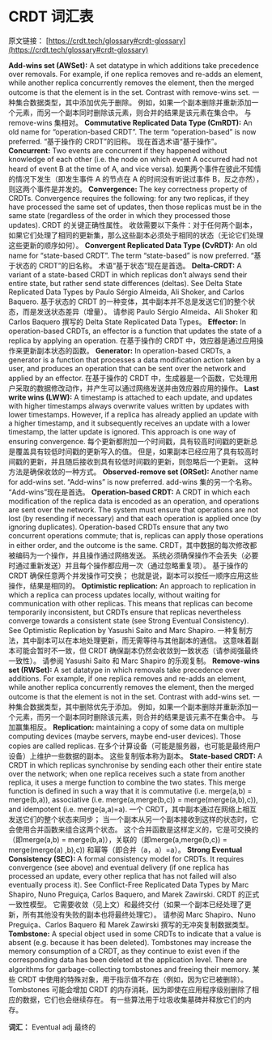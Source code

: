 # CRDT 词汇表
原文链接：  [https://crdt.tech/glossary#crdt-glossary](https://crdt.tech/glossary#crdt-glossary)  

**Add-wins set (AWSet):**
A set datatype in which additions take precedence over removals. For example, if one replica removes and re-adds an element, while another replica concurrently removes the element, then the merged outcome is that the element is in the set. Contrast with remove-wins set.
一种集合数据类型，其中添加优先于删除。 例如，如果一个副本删除并重新添加一个元素，而另一个副本同时删除该元素，则合并的结果是该元素在集合中。 与 remove-wins 集相对。
**Commutative Replicated Data Type (CmRDT):**
An old name for “operation-based CRDT”. The term “operation-based” is now preferred.
“基于操作的 CRDT”的旧称。 现在首选术语“基于操作”。
**Concurrent:**
Two events are concurrent if they happened without knowledge of each other (i.e. the node on which event A occurred had not heard of event B at the time of A, and vice versa).
如果两个事件在彼此不知情的情况下发生（即发生事件 A 的节点在 A 的时间没有听说过事件 B，反之亦然），则这两个事件是并发的。
**Convergence:**
The key correctness property of CRDTs. Convergence requires the following: for any two replicas, if they have processed the same set of updates, then those replicas must be in the same state (regardless of the order in which they processed those updates).
CRDT 的关键正确性属性。 收敛需要以下条件：对于任何两个副本，如果它们处理了相同的更新集，那么这些副本必须处于相同的状态（无论它们处理这些更新的顺序如何）。
**Convergent Replicated Data Type (CvRDT):**
An old name for “state-based CRDT”. The term “state-based” is now preferred.
“基于状态的 CRDT”的旧名称。 术语“基于状态”现在是首选。
**Delta-CRDT:**
A variant of a state-based CRDT in which replicas don’t always send their entire state, but rather send state differences (deltas). See Delta State Replicated Data Types by Paulo Sérgio Almeida, Ali Shoker, and Carlos Baquero.
基于状态的 CRDT 的一种变体，其中副本并不总是发送它们的整个状态，而是发送状态差异（增量）。 请参阅 Paulo Sérgio Almeida、Ali Shoker 和 Carlos Baquero 撰写的 Delta State Replicated Data Types。
**Effector:**
In operation-based CRDTs, an effector is a function that updates the state of a replica by applying an operation.
在基于操作的 CRDT 中，效应器是通过应用操作来更新副本状态的函数。
**Generator:**
In operation-based CRDTs, a generator is a function that processes a data modification action taken by a user, and produces an operation that can be sent over the network and applied by an effector.
在基于操作的 CRDT 中，生成器是一个函数，它处理用户采取的数据修改动作，并产生可以通过网络发送并由效应器应用的操作。
**Last write wins (LWW):**
A timestamp is attached to each update, and updates with higher timestamps always overwrite values written by updates with lower timestamps. However, if a replica has already applied an update with a higher timestamp, and it subsequently receives an update with a lower timestamp, the latter update is ignored. This approach is one way of ensuring convergence.
每个更新都附加一个时间戳，具有较高时间戳的更新总是覆盖具有较低时间戳的更新写入的值。 但是，如果副本已经应用了具有较高时间戳的更新，并且随后接收到具有较低时间戳的更新，则忽略后一个更新。 这种方法是确保收敛的一种方式。
**Observed-remove set (ORSet):**
Another name for add-wins set. “Add-wins” is now preferred.
add-wins 集的另一个名称。 “Add-wins”现在是首选。
**Operation-based CRDT:**
A CRDT in which each modification of the replica data is encoded as an operation, and operations are sent over the network. The system must ensure that operations are not lost (by resending if necessary) and that each operation is applied once (by ignoring duplicates). Operation-based CRDTs ensure that any two concurrent operations commute; that is, replicas can apply those operations in either order, and the outcome is the same.
CRDT，其中数据的每次修改都被编码为一个操作，并且操作通过网络发送。 系统必须确保操作不会丢失（必要时通过重新发送）并且每个操作都应用一次（通过忽略重复项）。 基于操作的 CRDT 确保任意两个并发操作可交换； 也就是说，副本可以按任一顺序应用这些操作，结果是相同的。
**Optimistic replication:**
An approach to replication in which a replica can process updates locally, without waiting for communication with other replicas. This means that replicas can become temporarily inconsistent, but CRDTs ensure that replicas nevertheless converge towards a consistent state (see Strong Eventual Consistency). See Optimistic Replication by Yasushi Saito and Marc Shapiro.
一种复制方法，其中副本可以在本地处理更新，而无需等待与其他副本的通信。 这意味着副本可能会暂时不一致，但 CRDT 确保副本仍然会收敛到一致状态（请参阅强最终一致性）。 请参阅 Yasushi Saito 和 Marc Shapiro 的乐观复制。
**Remove-wins set (RWSet):**
A set datatype in which removals take precedence over additions. For example, if one replica removes and re-adds an element, while another replica concurrently removes the element, then the merged outcome is that the element is not in the set. Contrast with add-wins set.
一种集合数据类型，其中删除优先于添加。 例如，如果一个副本删除并重新添加一个元素，而另一个副本同时删除该元素，则合并的结果是该元素不在集合中。 与加赢集相反。
**Replication:**
maintaining a copy of some data on multiple computing devices (maybe servers, maybe end-user devices). Those copies are called replicas.
在多个计算设备（可能是服务器，也可能是最终用户设备）上维护一些数据的副本。 这些复制版本称为副本。
**State-based CRDT:**
A CRDT in which replicas synchronise by sending each other their entire state over the network; when one replica receives such a state from another replica, it uses a merge function to combine the two states. This merge function is defined in such a way that it is commutative (i.e. merge(a,b) = merge(b,a)), associative (i.e. merge(a,merge(b,c)) = merge(merge(a,b),c)), and idempotent (i.e. merge(a,a)=a).
一个 CRDT，其中副本通过在网络上相互发送它们的整个状态来同步； 当一个副本从另一个副本接收到这样的状态时，它会使用合并函数来组合这两个状态。 这个合并函数是这样定义的，它是可交换的（即merge(a,b) = merge(b,a)），关联的（即merge(a,merge(b,c)) = merge(merge(a) ,b),c)) 和幂等（即合并（a，a）=a）。
**Strong Eventual Consistency (SEC):**
A formal consistency model for CRDTs. It requires convergence (see above) and eventual delivery (if one replica has processed an update, every other replica that has not failed will also eventually process it). See Conflict-Free Replicated Data Types by Marc Shapiro, Nuno Preguiça, Carlos Baquero, and Marek Zawirski.
CRDT 的正式一致性模型。 它需要收敛（见上文）和最终交付（如果一个副本已经处理了更新，所有其他没有失败的副本也将最终处理它）。 请参阅 Marc Shapiro、Nuno Preguiça、Carlos Baquero 和 Marek Zawirski 撰写的无冲突复制数据类型。
**Tombstone:**
A special object used in some CRDTs to indicate that a value is absent (e.g. because it has been deleted). Tombstones may increase the memory consumption of a CRDT, as they continue to exist even if the corresponding data has been deleted at the application level. There are algorithms for garbage-collecting tombstones and freeing their memory.
某些 CRDT 中使用的特殊对象，用于指示值不存在（例如，因为它已被删除）。 Tombstones 可能会增加 CRDT 的内存消耗，因为即使在应用程序级别删除了相应的数据，它们也会继续存在。 有一些算法用于垃圾收集墓碑并释放它们的内存。

**词汇：**
Eventual adj 最终的